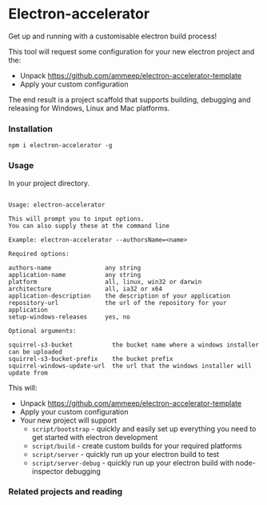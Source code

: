 # Electron-accelerator

Get up and running with a customisable electron build process!

This tool will request some configuration for your new electron project and the:

- Unpack https://github.com/ammeep/electron-accelerator-template
- Apply your custom configuration

The end result is a project scaffold that supports building, debugging and releasing for Windows, Linux and Mac platforms.

### Installation

```
npm i electron-accelerator -g
```

### Usage

In your project directory.

```

Usage: electron-accelerator

This will prompt you to input options.
You can also supply these at the command line

Example: electron-accelerator --authorsName=<name>

Required options:

authors-name               any string
application-name           any string
platform                   all, linux, win32 or darwin
architecture               all, ia32 or x64
application-description    the description of your application
repository-url             the url of the repository for your application
setup-windows-releases     yes, no

Optional arguments:

squirrel-s3-bucket           the bucket name where a windows installer can be uploaded
squirrel-s3-bucket-prefix    the bucket prefix
squirrel-windows-update-url  the url that the windows installer will update from

```

This will:

- Unpack https://github.com/ammeep/electron-accelerator-template
- Apply your custom configuration
- Your new project will support
  - ``script/bootstrap`` - quickly and easily set up everything you need to get started with electron development
  - ``script/build`` - create custom builds for your required platforms
  - ``script/server`` - quickly run up your electron build to test
  - ``script/server-debug`` - quickly run up your electron build with node-inspector debugging


### Related projects and reading
